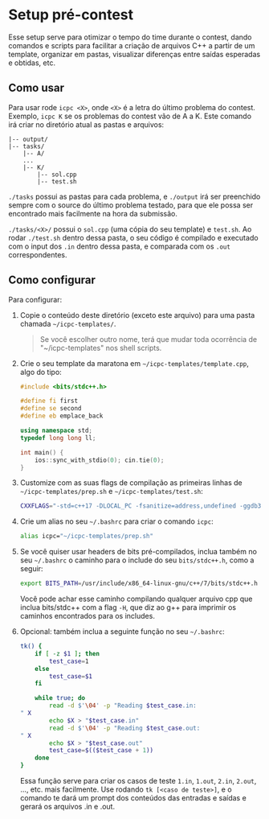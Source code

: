 # Setup pré-contest

Esse setup serve para otimizar o tempo do time durante o contest, dando comandos e scripts para facilitar a criação de arquivos C++ a partir de um template, organizar em pastas, visualizar diferenças entre saídas esperadas e obtidas, etc.

## Como usar

Para usar rode `icpc <X>`, onde `<X>` é a letra do último problema do contest. Exemplo, `icpc K` se os problemas do contest vão de A a K. Este comando irá criar no diretório atual as pastas e arquivos:

```
|-- output/
|-- tasks/
	|-- A/
	...
	|-- K/
		|-- sol.cpp
		|-- test.sh
```
`./tasks` possui as pastas para cada problema, e `./output` irá ser preenchido sempre com o source do último problema testado, para que ele possa ser encontrado mais facilmente na hora da submissão.

`./tasks/<X>/` possui o `sol.cpp` (uma cópia do seu template) e `test.sh`. Ao rodar `./test.sh` dentro dessa pasta, o seu código é compilado e executado com o input dos `.in` dentro dessa pasta, e comparada com os `.out` correspondentes.


## Como configurar

Para configurar:

1. Copie o conteúdo deste diretório (exceto este arquivo) para uma pasta chamada `~/icpc-templates/`. 

	> Se você escolher outro nome, terá que mudar toda ocorrência de "~/icpc-templates" nos shell scripts.

2. Crie o seu template da maratona em `~/icpc-templates/template.cpp`, algo do tipo:
	```c++
	#include <bits/stdc++.h>

	#define fi first
	#define se second
	#define eb emplace_back

	using namespace std;
	typedef long long ll;

	int main() {
		ios::sync_with_stdio(0); cin.tie(0);
	}
	```
3. Customize com as suas flags de compilação as primeiras linhas de `~/icpc-templates/prep.sh` e `~/icpc-templates/test.sh`: 
	```bash
	CXXFLAGS="-std=c++17 -DLOCAL_PC -fsanitize=address,undefined -ggdb3 -Wall -Wextra -Wno-unused-result -Wshadow"
	```
4. Crie um alias no seu `~/.bashrc` para criar o comando `icpc`:
	```bash
	alias icpc="~/icpc-templates/prep.sh"
	```
5. Se você quiser usar headers de bits pré-compilados, inclua também no seu `~/.bashrc` o caminho para o include do seu `bits/stdc++.h`, como a seguir:
	```bash
	export BITS_PATH=/usr/include/x86_64-linux-gnu/c++/7/bits/stdc++.h
	```
	Você pode achar esse caminho compilando qualquer arquivo cpp que inclua bits/stdc++ com a flag `-H`, que diz ao g++ para imprimir os caminhos encontrados para os includes.
6. Opcional: também inclua a seguinte função no seu `~/.bashrc`:
	```bash
	tk() {
		if [ -z $1 ]; then
			test_case=1
		else
			test_case=$1
		fi

		while true; do 
			read -d $'\04' -p "Reading $test_case.in:
	" X
			echo $X > "$test_case.in"
			read -d $'\04' -p "Reading $test_case.out:
	" X
			echo $X > "$test_case.out"
			test_case=$(($test_case + 1))
		done
	}
	```

	Essa função serve para criar os casos de teste `1.in`, `1.out`, `2.in`, `2.out`, ..., etc. mais facilmente. Use rodando `tk [<caso de teste>]`, e o comando te dará um prompt dos conteúdos das entradas e saídas e gerará os arquivos .in e .out.